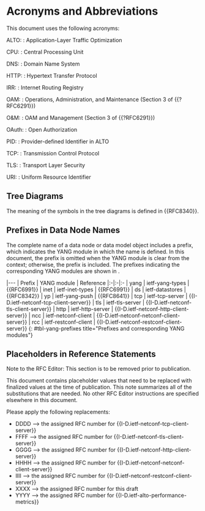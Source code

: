 # Acronyms and Abbreviations

This document uses the following acronyms:

ALTO:
  : Application-Layer Traffic Optimization

CPU:
  : Central Processing Unit

DNS:
  : Domain Name System

HTTP:
  : Hypertext Transfer Protocol

IRR:
  : Internet Routing Registry

OAM:
  : Operations, Administration, and Maintenance (Section 3 of {{?RFC6291}})

O&M:
  : OAM and Management (Section 3 of {{?RFC6291}})

OAuth:
  : Open Authorization

PID:
  : Provider-defined Identifier in ALTO

TCP:
  : Transmission Control Protocol

TLS:
  : Transport Layer Security

URI:
  : Uniform Resource Identifier

## Tree Diagrams

The meaning of the symbols in the tree diagrams is defined in
{{RFC8340}}.

## Prefixes in Data Node Names

The complete name of a data node or data model object includes a prefix, which
indicates the YANG module in which the name is defined. In this document, the
prefix is omitted when the YANG module is clear from the context; otherwise,
the prefix is included. The prefixes indicating the corresponding YANG modules
are shown in [](#tbl-yang-prefixes).

|---
| Prefix | YANG module | Reference
|:-|:-|:-
| yang | ietf-yang-types | {{RFC6991}}
| inet | ietf-inet-types | {{RFC6991}}
| ds | ietf-datastores | {{RFC8342}}
| yp | ietf-yang-push | {{RFC8641}}
| tcp | ietf-tcp-server | {{I-D.ietf-netconf-tcp-client-server}}
| tls | ietf-tls-server | {{I-D.ietf-netconf-tls-client-server}}
| http | ietf-http-server | {{I-D.ietf-netconf-http-client-server}}
| ncc | ietf-netconf-client | {{I-D.ietf-netconf-netconf-client-server}}
| rcc | ietf-restconf-client | {{I-D.ietf-netconf-restconf-client-server}}
{: #tbl-yang-prefixes title="Prefixes and corresponding YANG modules"}

## Placeholders in Reference Statements

Note to the RFC Editor: This section is to be removed prior to publication.

This document contains placeholder values that need to be replaced with finalized
values at the time of publication.  This note summarizes all of the
substitutions that are needed.  No other RFC Editor instructions are specified
elsewhere in this document.

Please apply the following replacements:

- DDDD --> the assigned RFC number for {{I-D.ietf-netconf-tcp-client-server}}
- FFFF --> the assigned RFC number for {{I-D.ietf-netconf-tls-client-server}}
- GGGG --> the assigned RFC number for {{I-D.ietf-netconf-http-client-server}}
- HHHH --> the assigned RFC number for {{I-D.ietf-netconf-netconf-client-server}}
- IIII --> the assigned RFC number for {{I-D.ietf-netconf-restconf-client-server}}
- XXXX --> the assigned RFC number for this draft
- YYYY --> the assigned RFC number for {{I-D.ietf-alto-performance-metrics}}

<!-- End of sections -->

